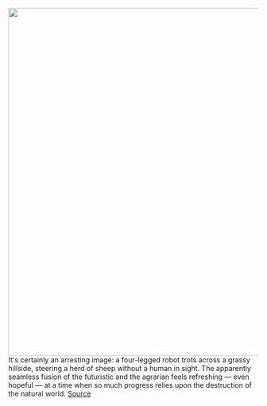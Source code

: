 <img src='https://cdn.vox-cdn.com/thumbor/Hg-eQh6lUNicRgNGJvCH7d_0O60=/0x0:1117x609/1200x800/filters:focal(42x190:220x368)/cdn.vox-cdn.com/uploads/chorus_image/image/66832187/Screen_Shot_2020_05_22_at_3.08.46_PM.0.png' width='700px' /><br/>
It's certainly an arresting image: a four-legged robot trots across a grassy hillside, steering a herd of sheep without a human in sight. The apparently seamless fusion of the futuristic and the agrarian feels refreshing — even hopeful — at a time when so much progress relies upon the destruction of the natural world.
<a href='https://www.theverge.com/2020/5/22/21267379/robot-dog-rocos-boston-dynamics-video-spot-shepherd-reaction'> Source <a/>